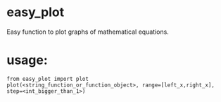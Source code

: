 
# easy_plot

Easy function to plot graphs of mathematical equations.

# usage:

```shell
from easy_plot import plot
plot(<string_function_or_function_object>, range=[left_x,right_x], step=<int_bigger_than_1>)
```
